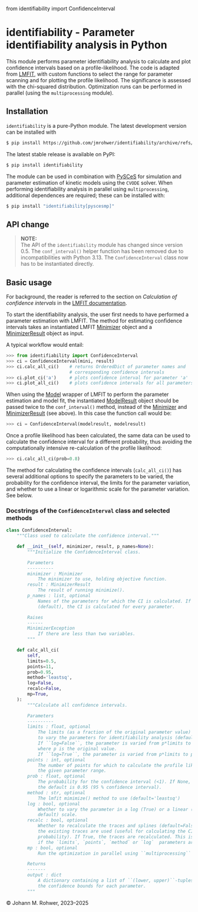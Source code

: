 from identifiability import ConfidenceInterval

# identifiability - Parameter identifiability analysis in Python

This module performs parameter identifiability
analysis to calculate and plot confidence intervals based on a profile-likelihood. 
The code is adapted from [LMFIT](https://lmfit.github.io/lmfit-py/), with custom
functions to select the range for parameter scanning and for plotting the profile 
likelihood. The significance is assessed with the chi-squared distribution. 
Optimization runs can be performed in parallel (using the `multiprocessing` module).

## Installation

`identifiability` is a pure-Python module. The latest development version can be 
installed with
```bash
$ pip install https://github.com/jmrohwer/identifiability/archive/refs/heads/main.zip
```

The latest stable release is available on PyPI:
```bash
$ pip install identifiability
```
The module can be used in combination with [PySCeS](https://pysces.github.io) for 
simulation and parameter estimation of kinetic models using the `CVODE` solver. When 
performing identifiability analysis in parallel using `multiprocessing`, additional 
dependences are required; these can be installed with:
```bash
$ pip install "identifiability[pyscesmp]"
```

## API change

> **NOTE:**  
>The API of the `identifiability` module has changed since version 0.5. The `conf_interval()` 
helper function has been removed due to incompatibilities with Python 3.13. The `ConfidenceInterval`
class now has to be instantiated directly.

## Basic usage

For background, the reader is referred to the section on *Calculation of confidence 
intervals* in the [LMFIT documentation](https://lmfit.github.io/lmfit-py/confidence.html).

To start the identifiability analysis, the user first needs to have performed a 
parameter estimation with LMFIT. The method for estimating confidence intervals 
takes an instantiated LMFIT 
[Minimizer](https://lmfit.github.io/lmfit-py/fitting.html#lmfit.minimizer.Minimizer)
object and a 
[MinimizerResult](https://lmfit.github.io/lmfit-py/fitting.html#lmfit.minimizer.MinimizerResult)
object as input.

A typical workflow would entail:
```python
>>> from identifiability import ConfidenceInterval
>>> ci = ConfidenceInterval(mini, result)
>>> ci.calc_all_ci()    # returns OrderedDict of parameter names and 
                        # corresponding confidence intervals 
>>> ci.plot_ci('a')     # plots confidence interval for parameter 'a'
>>> ci.plot_all_ci()    # plots confidence intervals for all parameters
```

When using the [Model](https://lmfit.github.io/lmfit-py/model.html) wrapper of LMFIT 
to perform the parameter estimation and model fit, the instantiated 
[ModelResult](https://lmfit.github.io/lmfit-py/model.html#lmfit.model.ModelResult)
object should be passed twice to the `conf_interval()` method, instead of the
[Minimizer](https://lmfit.github.io/lmfit-py/fitting.html#lmfit.minimizer.Minimizer)
and 
[MinimizerResult](https://lmfit.github.io/lmfit-py/fitting.html#lmfit.minimizer.MinimizerResult)
(see above). In this case the function call would be:
```python
>>> ci = ConfidenceInterval(modelresult, modelresult)
```

Once a profile likelihood has been calculated, the same data can be used to calculate 
the confidence interval for a different probability, thus avoiding the 
computationally intensive re-calculation of the profile likelihood:

```python
>>> ci.calc_all_ci(prob=0.8)
```

The method for calculating the confidence intervals (`calc_all_ci()`) has several
additional options to specify the parameters to be varied, the probability for the
confidence interval, the limits for the parameter variation, and whether to use a
linear or logarithmic scale for the parameter variation. See below.

### Docstrings of the `ConfidenceInterval` class and selected methods

```python
class ConfidenceInterval:
    """Class used to calculate the confidence interval."""

    def __init__(self, minimizer, result, p_names=None):
        """Initialize the ConfidenceInterval class.

        Parameters
        ----------
        minimizer : Minimizer
            The minimizer to use, holding objective function.
        result : MinimizerResult
            The result of running minimize().
        p_names : list, optional
            Names of the parameters for which the CI is calculated. If None
            (default), the CI is calculated for every parameter.

        Raises
        ------
        MinimizerException
            If there are less than two variables.
        """

    def calc_all_ci(
        self,
        limits=0.5,
        points=11,
        prob=0.95,
        method='leastsq',
        log=False,
        recalc=False,
        mp=True,
    ):
        """Calculate all confidence intervals.

        Parameters
        ----------
        limits : float, optional
            The limits (as a fraction of the original parameter value) within which
            to vary the parameters for identifiability analysis (default is 0.5).
            If ``log=False``, the parameter is varied from p*limits to p*(2 - limits),
            where p is the original value.
            If ``log=True``, the parameter is varied from p*limits to p/limits.
        points : int, optional
            The number of points for which to calculate the profile likelihood over
            the given parameter range.
        prob : float, optional
            The probability for the confidence interval (<1). If None,
            the default is 0.95 (95 % confidence interval).
        method : str, optional
            The lmfit mimimize() method to use (default='leastsq')
        log : bool, optional
            Whether to vary the parameter in a log (True) or a linear (False,
            default) scale.
        recalc : bool, optional
            Whether to recalculate the traces and splines (default=False). If False,
            the existing traces are used (useful for calculating the CIs for a different
            probability). If True, the traces are recalculated. This is useful
            if the `limits`, `points`, `method` or `log`  parameters are changed.
        mp : bool, optional
            Run the optimization in parallel using ``multiprocessing`` (default=True)

        Returns
        -------
        output : dict
            A dictionary containing a list of ``(lower, upper)``-tuples containing
            the confidence bounds for each parameter.
        """

```


© Johann M. Rohwer, 2023&ndash;2025